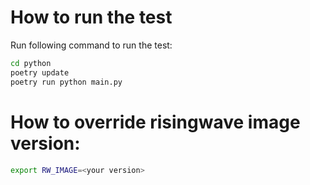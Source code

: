 # How to run the test

Run following command to run the test:

```bash
cd python
poetry update
poetry run python main.py
```

# How to override risingwave image version:

```bash
export RW_IMAGE=<your version>
```